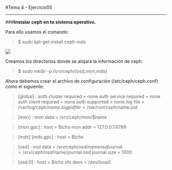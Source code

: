 #Tema 4 - Ejercicio05
- - -
###**Instalar ceph en tu sistema operativo.**

Para ello usamos el comando:

> $ sudo apt-get install ceph-mds

![](../images/t4ej5-1)

Creamos los directorios donde se alojará la información de ceph:

> $ sudo mkdir -p /srv/ceph/{osd,mon,mds}

Ahora debemos crear el archivo de configuración (/etc/ceph/ceph.conf) como el siguiente:

> [global]
> : auth cluster required = none
>     auth service required = none
>     auth client required = none
>     auth supported = none
>     log file = /var/log/ceph/$name.log
>     pid file = /var/run/ceph/$name.pid

> [mon]
> : mon data = /srv/ceph/mon/$name

> [mon.gpc]
> : host = Bicho
>     mon addr = 127.0.0.1:6789

> [mds]
> [mds.gpc]
> : host = Bicho

> [osd]
> : osd data = /srv/ceph/osd/$name
>     osd journal = /srv/ceph/osd/$name/journal
>     osd journal size = 1000

> [osd.0]
> : host = Bicho
>     xfs devs = /dev/loop0
